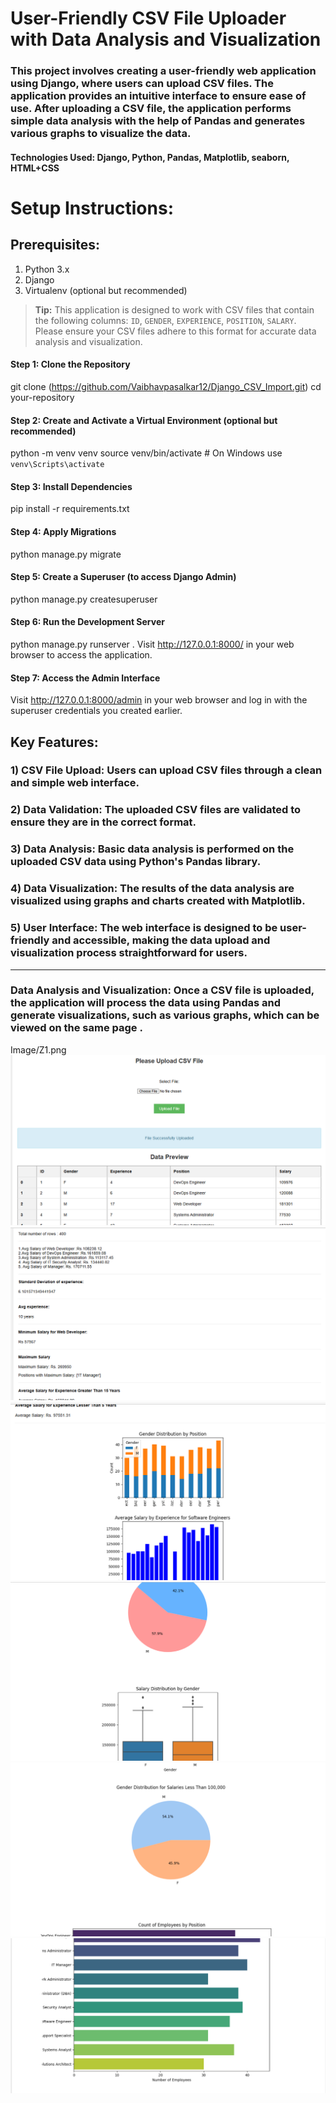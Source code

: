 # User-Friendly CSV File Uploader with Data Analysis and Visualization
### This project involves creating a user-friendly web application using Django, where users can upload CSV files. The application provides an intuitive interface to ensure ease of use. After uploading a CSV file, the application performs simple data analysis with the help of Pandas and generates various graphs to visualize the data.

#### Technologies Used: Django, Python, Pandas, Matplotlib, seaborn, HTML+CSS

# Setup Instructions:
## Prerequisites:
1) Python 3.x
2) Django 
3) Virtualenv (optional but recommended)
> **Tip:** This application is designed to work with CSV files that contain the following columns: `ID`, `GENDER`, `EXPERIENCE`, `POSITION`, `SALARY`. Please ensure your CSV files adhere to this format for accurate data analysis and visualization.

#### Step 1: Clone the Repository
git clone (https://github.com/Vaibhavpasalkar12/Django_CSV_Import.git)
cd your-repository
#### Step 2: Create and Activate a Virtual Environment (optional but recommended)
python -m venv venv
source venv/bin/activate   # On Windows use `venv\Scripts\activate`
#### Step 3: Install Dependencies
pip install -r requirements.txt
#### Step 4: Apply Migrations
python manage.py migrate
#### Step 5: Create a Superuser (to access Django Admin)
python manage.py createsuperuser
#### Step 6: Run the Development Server
python manage.py runserver . 
Visit http://127.0.0.1:8000/ in your web browser to access the application.
#### Step 7: Access the Admin Interface
Visit http://127.0.0.1:8000/admin in your web browser and log in with the superuser credentials you created earlier.

## Key Features:

### 1) CSV File Upload: Users can upload CSV files through a clean and simple web interface.
### 2) Data Validation: The uploaded CSV files are validated to ensure they are in the correct format.
### 3) Data Analysis: Basic data analysis is performed on the uploaded CSV data using Python's Pandas library.
### 4) Data Visualization: The results of the data analysis are visualized using graphs and charts created with Matplotlib.
### 5) User Interface: The web interface is designed to be user-friendly and accessible, making the data upload and visualization process straightforward for users.

_____________________________________________________________________________________________________________________________________________________________________

### Data Analysis and Visualization: Once a CSV file is uploaded, the application will process the data using Pandas and generate visualizations, such as various graphs, which can be viewed on the same page .

Image/Z1.png
![Demo](Image/Z1.png)
![Demo](Image/Z2.png)
![Demo](Image/Z3.png)
![Demo](Image/Z4.png)
![Demo](Image/Z5.png)
![Demo](Image/Z6.png)
